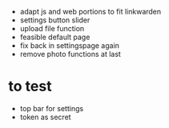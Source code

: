 - adapt js and web portions to fit linkwarden
- settings button slider
- upload file function
- feasible default page
- fix back in settingspage again
- remove photo functions at last

# to test
- top bar for settings
- token as secret